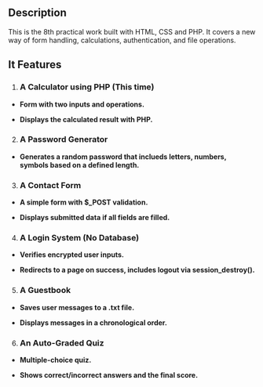 ## Description

This is the 8th practical work built with HTML, CSS and PHP. It covers a new way of form handling, calculations, authentication, and file operations.

## It Features

1. ### A Calculator using PHP (This time)

- **Form with two inputs and operations.**

- **Displays the calculated result with PHP.**

2. ### A Password Generator

- **Generates a random password that inclueds letters, numbers, symbols based on a defined length.**

3. ### A Contact Form

- **A simple form with $_POST validation.**

- **Displays submitted data if all fields are filled.**

4. ### A Login System (No Database)

- **Verifies encrypted user inputs.**

- **Redirects to a page on success, includes logout via session_destroy().**

5. ### A Guestbook

- **Saves user messages to a .txt file.**

- **Displays messages in a chronological order.**

6. ### An Auto-Graded Quiz

- **Multiple-choice quiz.**

- **Shows correct/incorrect answers and the final score.**